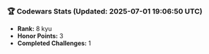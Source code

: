 ### 🏆 Codewars Stats (Updated: 2025-07-01 19:06:50 UTC)

- **Rank:** 8 kyu
- **Honor Points:** 3
- **Completed Challenges:** 1
